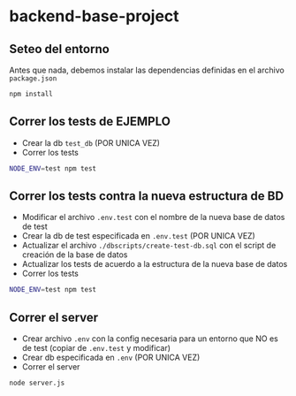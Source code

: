 # backend-base-project

## Seteo del entorno
Antes que nada, debemos instalar las dependencias definidas en el archivo `package.json`

```bash
npm install
```

## Correr los tests de EJEMPLO

- Crear la db `test_db` (POR UNICA VEZ)
- Correr los tests

```bash
NODE_ENV=test npm test
```

## Correr los tests contra la nueva estructura de BD

- Modificar el archivo `.env.test` con el nombre de la nueva base de datos de test
- Crear la db de test especificada en `.env.test` (POR UNICA VEZ)
- Actualizar el archivo `./dbscripts/create-test-db.sql` con el script de creación de la base de datos
- Actualizar los tests de acuerdo a la estructura de la nueva base de datos
- Correr los tests

```bash
NODE_ENV=test npm test
```

## Correr el server

- Crear archivo `.env` con la config necesaria para un entorno que NO es de test (copiar de `.env.test` y modificar)
- Crear db especificada en `.env` (POR UNICA VEZ)
- Correr el server

```bash
node server.js
```

